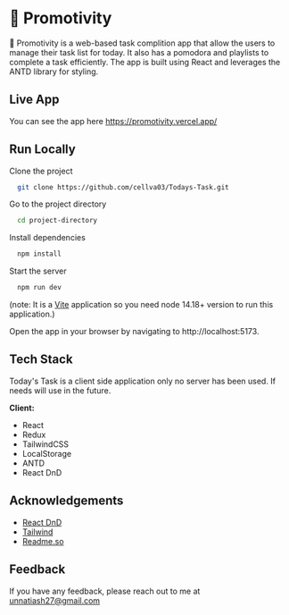 # 	Promotivity 

	Promotivity  is a web-based task complition app that allow the users to manage their task list for today. It also has a pomodora and playlists to complete a task efficiently. The app is built using React and leverages the ANTD library for styling.

## Live App

You can see the app here https://promotivity.vercel.app/
## Run Locally

Clone the project

```bash
  git clone https://github.com/cellva03/Todays-Task.git
```

Go to the project directory

```bash
  cd project-directory
```

Install dependencies

```bash
  npm install
```

Start the server

```bash
  npm run dev
```

(note: It is a [Vite](https://vitejs.dev/) application so you need node 14.18+ version to run this application.)

Open the app in your browser by navigating to http://localhost:5173.

## Tech Stack

Today's Task is a client side application only no server has been used. If needs will use in the future.

**Client:**

- React
- Redux
- TailwindCSS
- LocalStorage
- ANTD
- React DnD

## Acknowledgements

- [React DnD](https://www.npmjs.com/package/react-beautiful-dnd)
- [Tailwind](https://tailwindcss.com/)
- [Readme.so](https://readme.so/)

## Feedback

If you have any feedback, please reach out to me at unnatiash27@gmail.com

